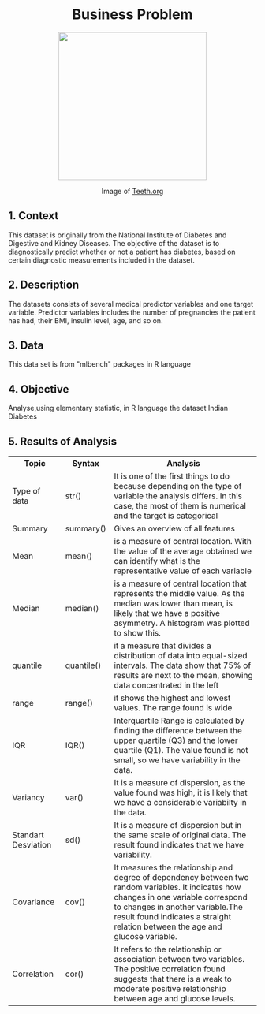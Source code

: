 <h1 align="center"> Business Problem </h1>

<figure>
  <p align="center">
   <img src="https://www.teeth.org.au/ADA/media/Teeth_org_au/page-images/GettyImages-1256008847-Copy.jpg" height="300">
   <figcaption style="text-align: center;">Image of <a href="https://www.teeth.org.au/sugar">Teeth.org</a></figcaption>
</figure>

<h2> 1.  Context </h2>
<p> This dataset is originally from the National Institute of Diabetes and Digestive and Kidney Diseases. The objective of the dataset is to diagnostically predict whether or not a patient has diabetes, based on certain diagnostic measurements included in the dataset.</p> 

<h2> 2.  Description </h2>
<p> The datasets consists of several medical predictor variables and one target variable. Predictor variables includes the number of pregnancies the patient has had, their BMI, insulin level, age, and so on.</p>

<h2>3.  Data </h2>
<p> This data set is from "mlbench" packages in R language </p>

<h2>4.  Objective </h2>
<p> Analyse,using elementary statistic,  in R language the dataset  Indian Diabetes </p>

<h2>5.  Results of Analysis </h2>

 <table>
  <tr>
    <th> Topic </th>
    <th> Syntax</th>
    <th> Analysis </th>
  </tr>
  <tr>
    <td>Type of data</td>
    <td>str() </td>
    <td> It is one of the first things to do because depending on the type of variable the analysis differs. In this case, the most of them is numerical and the target is categorical</td>
    <tr>
      <tr>
    <td>Summary</td>
    <td>summary()</td>
    <td>Gives an overview of all features</td>
    <tr>
     <td>Mean</td>
    <td>mean()</td>
    <td>is a measure of central location. With the value of the average obtained we can identify what is the representative value of each variable </td>
     <tr>
     <td>Median</td>
    <td>median()</td>
    <td>is a measure of central location that represents the middle value. As the median was lower than mean, is likely that we have a positive asymmetry. A histogram was plotted to show this.</td>
    <tr>
    <td>quantile</td>
    <td>quantile()</td>
    <td>it a measure that divides a distribution of data into equal-sized intervals. The data show that 75% of results are next to the mean, showing data concentrated in the left</td>
    <tr>
    <td>range</td>
    <td>range()</td>
    <td>it shows the highest and lowest values. The range found is wide</td>
    <tr>
    <td>IQR</td>
    <td>IQR()</td>
    <td>Interquartile Range is calculated by finding the difference between the upper quartile (Q3) and the lower quartile (Q1). The value found is not small, so we have variability in the data.</td>
    <tr>
    <td>Variancy</td>
    <td>var()</td>
    <td>It is a measure of dispersion, as the value found was high, it is likely that we have a considerable variabilty in the data.</td>
    <tr>
    <td>Standart Desviation</td>
    <td>sd()</td>
    <td>It is a measure of dispersion but in the same scale of original data. The result found indicates that we have variability.</td>
    <tr>
    <td>Covariance</td>
    <td>cov()
    </td>
    <td>It measures the relationship and degree of dependency between two random variables. It indicates how changes in one variable correspond to changes in another variable.The result found indicates a straight relation between the age and glucose variable. </td>
    <tr>
     <td>Correlation</td>
    <td>cor()
    </td>
    <td>It refers to the relationship or association between two variables. The positive correlation found suggests that there is a weak to moderate positive relationship between age and glucose levels.</td>
  </tr>
  
</table>

